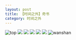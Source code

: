 ```yaml
---
layout: post
title: 【时间之外】奇书
category: 时间之外
---
```

![top](http://rdr022gcy.hd-bkt.clouddn.com/img/top-220325-2.png)
![](http://rc5p5sl4z.hd-bkt.clouddn.com/img/book-220610-1.jpg)
![](http://rc5p5sl4z.hd-bkt.clouddn.com/img/book-220610-2.jpg)
![](http://rc5p5sl4z.hd-bkt.clouddn.com/img/yi-220605-1.jpg)
![](http://rc5p5sl4z.hd-bkt.clouddn.com/img/yi-220605-3.jpg)
![](http://rc5p5sl4z.hd-bkt.clouddn.com/img/yi-220605-2.jpg)
![wanshan](http://rdr022gcy.hd-bkt.clouddn.com/img/wanshan.png)
  




